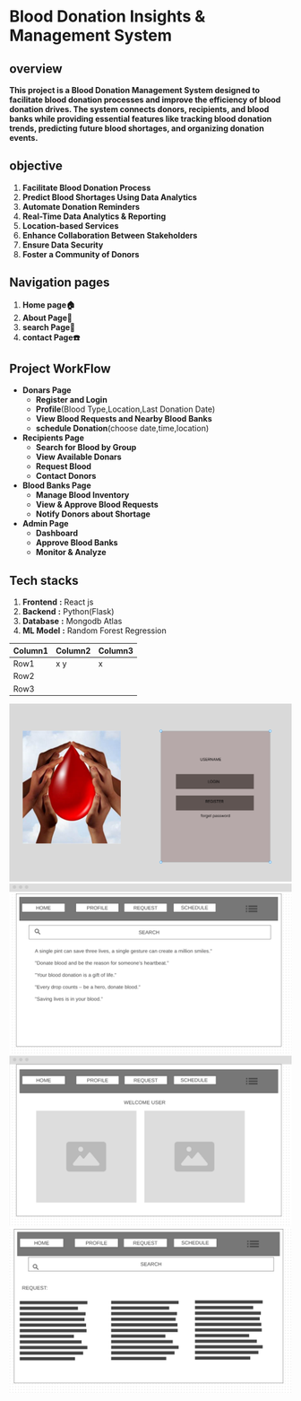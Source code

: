 
# Blood Donation Insights & Management System
## overview
**This project is a Blood Donation Management System designed to facilitate blood donation processes and improve the efficiency of blood donation drives. The system connects donors, recipients, and blood banks while providing essential features like tracking blood donation trends, predicting future blood shortages, and organizing donation events.**
## objective
1. **Facilitate Blood Donation Process**
2. **Predict Blood Shortages Using Data Analytics**
3. **Automate Donation Reminders** 
4. **Real-Time Data Analytics & Reporting**
5. **Location-based Services**
6. **Enhance Collaboration Between Stakeholders**
7. **Ensure Data Security**
8. **Foster a Community of Donors**
## Navigation pages
 1. **Home page🏠** 
 1. **About Page🧾**
 1. **search Page🔎**
 1. **contact Page☎️**
## Project WorkFlow
 - **Donars Page**
   - **Register and Login**
   - **Profile**(Blood Type,Location,Last Donation Date)
   - **View Blood Requests and Nearby Blood Banks**
   - **schedule Donation**(choose date,time,location)
  - **Recipients Page**
    - **Search for Blood by Group**
    - **View Available Donars**
    - **Request Blood**
    - **Contact Donors**
   - **Blood Banks Page**
     - **Manage Blood Inventory**
     - **View & Approve Blood Requests**
     - **Notify Donors about Shortage**
   - **Admin Page**
      - **Dashboard**
      - **Approve Blood Banks**
      - **Monitor & Analyze**
## Tech stacks
 1. **Frontend** **:** React js
 1. **Backend**  **:** Python(Flask)
 1. **Database** **:** Mongodb Atlas
 1. **ML Model** **:** Random Forest Regression

  

|Column1  |Column2  |Column3  |
|---------|---------|---------|
|Row1     |   x y     |     x    |
|Row2     |         |         |
|Row3     |         |         |

<img src="/img/img.png">
<img src="/img/log.png">
<img src="/img/hom.png">
<img src="/img/donor.png">




  
    
